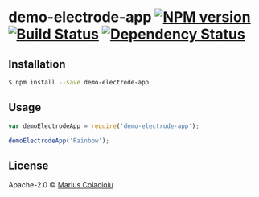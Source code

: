 # demo-electrode-app [![NPM version][npm-image]][npm-url] [![Build Status][travis-image]][travis-url] [![Dependency Status][daviddm-image]][daviddm-url]
> 

## Installation

```sh
$ npm install --save demo-electrode-app
```

## Usage

```js
var demoElectrodeApp = require('demo-electrode-app');

demoElectrodeApp('Rainbow');
```
## License

Apache-2.0 © [Marius Colacioiu]()


[npm-image]: https://badge.fury.io/js/demo-electrode-app.svg
[npm-url]: https://npmjs.org/package/demo-electrode-app
[travis-image]: https://travis-ci.org//demo-electrode-app.svg?branch=master
[travis-url]: https://travis-ci.org//demo-electrode-app
[daviddm-image]: https://david-dm.org//demo-electrode-app.svg?theme=shields.io
[daviddm-url]: https://david-dm.org//demo-electrode-app
